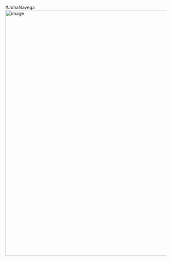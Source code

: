#JohaNavega
<img width="1366" height="768" alt="image" src="https://github.com/user-attachments/assets/7d6da8e7-900c-4e80-b8df-d72b1c39d66d" />
